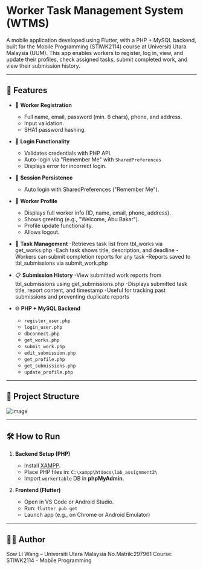 # Worker Task Management System (WTMS)

A mobile application developed using Flutter, with a PHP + MySQL backend, built for the Mobile Programming (STIWK2114) course at Universiti Utara Malaysia (UUM).
This app enables workers to register, log in, view, and update their profiles, check assigned tasks, submit completed work, and view their submission history.

---

## 📱 Features

- 🔐 **Worker Registration**
  - Full name, email, password (min. 6 chars), phone, and address.
  - Input validation.
  - SHA1 password hashing.
- 🔑 **Login Functionality**
  - Validates credentials with PHP API.
  - Auto-login via "Remember Me" with `SharedPreferences`
  - Displays error for incorrect login.
- 🔁 **Session Persistence**
  - Auto login with SharedPreferences ("Remember Me").
- 👤 **Worker Profile**
  - Displays full worker info (ID, name, email, phone, address).
  - Shows greeting (e.g., "Welcome, Abu Bakar").
  - Profile update functionality.
  - Allows logout.
- 📝 **Task Management**
  -Retrieves task list from tbl_works via get_works.php
  -Each task shows title, description, and deadline
  -Workers can submit completion reports for any task
  -Reports saved to tbl_submissions via submit_work.php
- 📋 **Submission History**
  -View submitted work reports from tbl_submissions using get_submissions.php
  -Displays submitted task title, report content, and timestamp
  -Useful for tracking past submissions and preventing duplicate reports

- 🌐 **PHP + MySQL Backend**
  - `register_user.php`
  - `login_user.php`
  - `dbconnect.php`
  - `get_works.php`
  - `submit_work.php`
  - `edit_submission.php`
  - `get_profile.php`
  - `get_submissions.php`
  - `update_profile.php`
---

## 📂 Project Structure

![image](https://github.com/user-attachments/assets/5d8c786a-b645-4a6e-821f-56fbbbad4f6a)

---

## 🛠 How to Run

1. **Backend Setup (PHP)**
   - Install [XAMPP](https://www.apachefriends.org/index.html).
   - Place PHP files in: `C:\xampp\htdocs\lab_assignment2\`
   - Import `workertable` DB in **phpMyAdmin**.

2. **Frontend (Flutter)**
   - Open in VS Code or Android Studio.
   - Run: `flutter pub get`
   - Launch app (e.g., on Chrome or Android Emulator)


---

## 👨‍💻 Author

Sow Li Wang – Universiti Utara Malaysia
No.Matrik:297961
Course: STIWK2114 - Mobile Programming 

